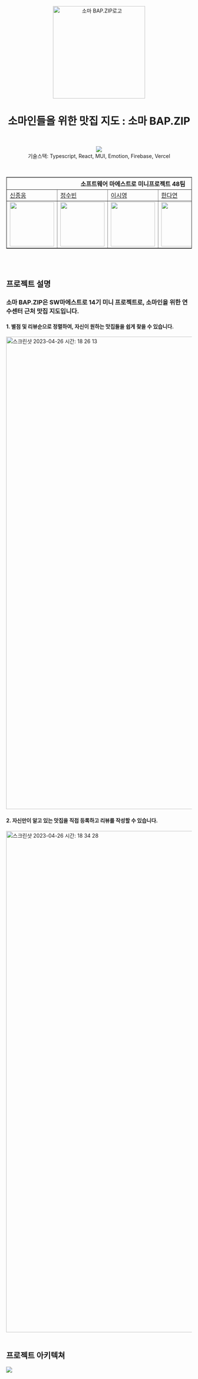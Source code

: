 <div align="center">
<a href="https://danverse.vercel.app/">
<img align="center" src="https://smbap.vercel.app/logo240.webp" width='250' alt="소마 BAP.ZIP로고"/>
</a>

<br>

# 소마인들을 위한 맛집 지도 : 소마 BAP.ZIP

<br/>
</div>


<p align="center">
    <img src="https://skillicons.dev/icons?i=ts,react,mui,emotion,firebase,vercel">
    <br />
    기술스택: Typescript, React, MUI, Emotion, Firebase, Vercel
  </p>
<br/>
<div align="center">
    <table border="1">
        <th colspan="5">소프트웨어 마에스트로 미니프로젝트 48팀</th>
        <tr>
            <td><a href="https://github.com/ShinJongUng">신종웅</a></td>
            <td><a href="https://github.com/SoobinJung1013">정수빈</a></td>
            <td><a href="https://github.com/Bona04">이시영</a></td>
            <td><a href="https://github.com/HanDaYeon-coder">한다연</a></td>
            <td><a href="https://github.com/thguss">김소현</a></td>
        </tr>
        <tr>
            <td>
                <img src="https://avatars.githubusercontent.com/u/65454966" width='120' />
            </td>
            <td>
                <img src="https://avatars.githubusercontent.com/u/76704035?v=4" width='120' />
            </td>
            <td>
                <img src="https://avatars.githubusercontent.com/u/60744262?v=4" width='120' />
            </td>
            <td>
                <img src="https://avatars.githubusercontent.com/u/75533232?v=4" width='120' />
            </td>
            <td>
                <img src="https://avatars.githubusercontent.com/u/55437339?v=4" width='120' />
            </td>
        </tr>
    </table>
</div>
<br/>
<br/>

## 프로젝트 설명
### 소마 BAP.ZIP은 SW마에스트로 14기 미니 프로젝트로, 소마인을 위한 연수센터 근처 **맛집 지도**입니다.

#### 1. 별점 및 리뷰순으로 정렬하여, 자신이 원하는 맛집들을 쉽게 찾을 수 있습니다.
<img width="1278" alt="스크린샷 2023-04-26 시간: 18 26 13" src="https://user-images.githubusercontent.com/75533232/234533021-4e21e2e2-43eb-41e1-ba81-234cfae10398.png">

#### 2. 자신만이 알고 있는 맛집을 직접 등록하고 리뷰를 작성할 수 있습니다.
<img width="1356" alt="스크린샷 2023-04-26 시간: 18 34 28" src="https://user-images.githubusercontent.com/75533232/234535153-ceb7e3f6-f706-4aa8-b26b-784f3b457e78.png">

<br/>
<br/>

## 프로젝트 아키텍쳐

 <img src="https://cdn.discordapp.com/attachments/1091676313540120636/1100657095675744266/project-architecture.png">
